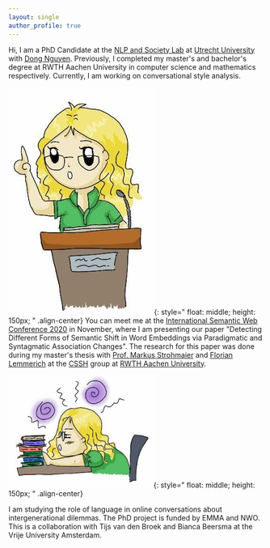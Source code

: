 ```yaml
---
layout: single
author_profile: true
---
```


Hi, I am a PhD Candidate at the [NLP and Society Lab](https://nlpsoc.github.io/) at [Utrecht University](https://www.uu.nl/en) with [Dong Nguyen](https://dongnguyen.nl/). Previously, I completed my master's and bachelor's degree at RWTH Aachen University in computer science and mathematics  respectively. Currently, I am working on conversational style analysis.

![drawn Anna presents](./assets/images/talk.jpg){: style=" float: middle; height: 150px; " .align-center}
You can meet me at the [International Semantic Web Conference 2020](https://iswc2020.semanticweb.org/) in November, where I am presenting our paper "Detecting Different Forms of Semantic Shift in Word Embeddings via Paradigmatic and Syntagmatic Association Changes". The research for this paper was done during my master's thesis with [Prof. Markus Strohmaier](http://www.markusstrohmaier.info/) and [Florian Lemmerich](http://florian.lemmerich.net/) at the [CSSH](http://cssh.rwth-aachen.de/) group at [RWTH Aachen University](www.rwth-aachen.de/).

![drawn Anna research](./assets/images/research.PNG){: style=" float: middle; height: 150px; " .align-center}

I am studying the role of language in online conversations about intergenerational dilemmas. The PhD project is funded by EMMA and NWO. This is a collaboration with Tijs van den Broek and Bianca Beersma at the Vrije University Amsterdam.
